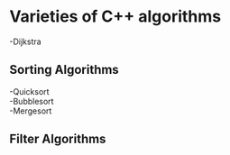 # Varieties of C++ algorithms


-Dijkstra <br>

## Sorting Algorithms

-Quicksort <br>
-Bubblesort <br>
-Mergesort <br>


## Filter Algorithms


